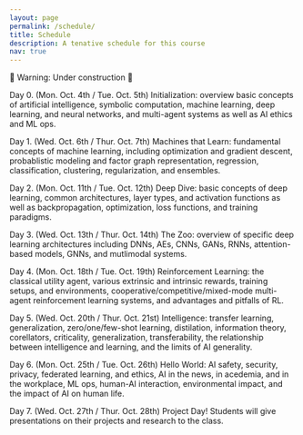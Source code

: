 ```yaml
---
layout: page
permalink: /schedule/
title: Schedule
description: A tenative schedule for this course
nav: true
---
```


🚧 Warning: Under construction 🚧

Day 0. (Mon. Oct. 4th / Tue. Oct. 5th) Initialization: overview basic concepts of artificial intelligence, symbolic computation, machine learning, deep learning, and neural networks, and multi-agent systems as well as AI ethics and ML ops.

Day 1. (Wed. Oct. 6th / Thur. Oct. 7th) Machines that Learn: fundamental concepts of machine learning, including optimization and gradient descent, probablistic modeling and factor graph representation, regression, classification, clustering, regularization, and ensembles.

Day 2. (Mon. Oct. 11th / Tue. Oct. 12th) Deep Dive: basic concepts of deep learning, common architectures, layer types, and activation functions as well as backpropagation, optimization, loss functions, and training paradigms.

Day 3. (Wed. Oct. 13th / Thur. Oct. 14th) The Zoo: overview of specific deep learning architectures including DNNs, AEs, CNNs, GANs, RNNs, attention-based models, GNNs, and mutlimodal systems.

Day 4. (Mon. Oct. 18th / Tue. Oct. 19th) Reinforcement Learning: the classical utility agent, various extrinsic and intrinsic rewards, training setups, and environments, cooperative/competitive/mixed-mode multi-agent reinforcement learning systems, and advantages and pitfalls of RL.

Day 5. (Wed. Oct. 20th / Thur. Oct. 21st) Intelligence: transfer learning, generalization, zero/one/few-shot learning, distilation, information theory, corellators, criticality, generalization, transferability, the relationship between intelligence and learning, and the limits of AI generality.

Day 6. (Mon. Oct. 25th / Tue. Oct. 26th) Hello World: AI safety, security, privacy, federated learning, and ethics, AI in the news, in acedemia, and in the workplace, ML ops, human-AI interaction, environmental impact, and the impact of AI on human life.

Day 7. (Wed. Oct. 27th / Thur. Oct. 28th) Project Day! Students will give presentations on their projects and research to the class.
